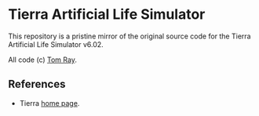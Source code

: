 # Tierra Artificial Life Simulator

This repository is a pristine mirror of the original source code for
the Tierra Artificial Life Simulator v6.02.

All code (c) [Tom Ray](http://life.ou.edu/).

## References

* Tierra [home page](http://life.ou.edu/tierra/).
